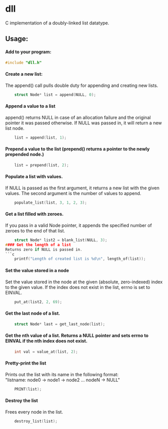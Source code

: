 # dll
C implementation of a doubly-linked list datatype.

## Usage:

#### Add to your program:
```c
#include "dll.h"
```

#### Create a new list:
The append() call pulls double duty for appending and creating new lists.
```c
    struct Node* list = append(NULL, 0);
```
#### Append a value to a list
append() returns NULL in case of an allocation failure and the original pointer it was passed otherwise. If NULL was passed in,
it will return a new list node.
```c
    list = append(list, 1);
```
#### Prepend a value to the list (prepend() returns a pointer to the newly prepended node.)
```c
    list = prepend(list, 2);
```
#### Populate a list with values.
If NULL is passed as the first argument, it returns a new list with the given values. The second argument is the number of values to append.
```c
    populate_list(list, 3, 1, 2, 3);
```
#### Get a list filled with zeroes.
If you pass in a valid Node pointer, it appends the specified number of zeroes to the end of that list.
```c
    struct Node* list2 = blank_list(NULL, 3);
#### Get the length of a list
Returns zero if NULL is passed in.
```c
    printf("Length of created list is %d\n", length_of(list));
```
#### Set the value stored in a node
Set the value stored in the node at the given (absolute, zero-indexed) index to the given value. If the index does not exist in the list, errno is set to EINVAL.
```c
    put_at(list2, 2, 69);
```
#### Get the last node of a list.
```c
    struct Node* last = get_last_node(list);
```
#### Get the nth value of a list. Returns a NULL pointer and sets errno to EINVAL if the nth index does not exist.
```c
    int val = value_at(list, 2);
````
#### Pretty-print the list
Prints out the list with its name in the following format:    
"listname: node0 -> node1 -> node2 ... nodeN -> NULL"
```c
    PRINT(list);
```
#### Destroy the list
Frees every node in the list.
```c
    destroy_list(list);
```
